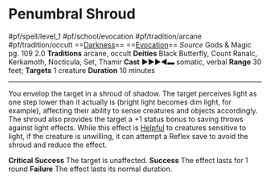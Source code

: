 # Penumbral Shroud
#pf/spell/level_1 #pf/school/evocation #pf/tradition/arcane #pf/tradition/occult
==[Darkness](1%20TTRPG/PF2e%20Wiki/Traits/Darkness)== ==[Evocation](../../../Traits/Evocation.md)==
*Source* Gods & Magic pg. 109 2.0
**Traditions** arcane, occult
**Deities** Black Butterfly, Count Ranalc, Kerkamoth, Nocticula, Set, Thamir
**Cast** ►►►◄▬ somatic, verbal
**Range** 30 feet; **Targets** 1 creature
**Duration** 10 minutes

---
You envelop the target in a shroud of shadow. The target perceives light as one step lower than it actually is (bright light becomes dim light, for example), affecting their ability to sense creatures and objects accordingly. The shroud also provides the target a +1 status bonus to saving throws against light effects. While this effect is [Helpful](../../../Conditions/Helpful.md) to creatures sensitive to light, if the creature is unwilling, it can attempt a Reflex save to avoid the shroud and reduce the effect.

**Critical Success** The target is unaffected.
**Success** The effect lasts for 1 round
**Failure** The effect lasts its normal duration.